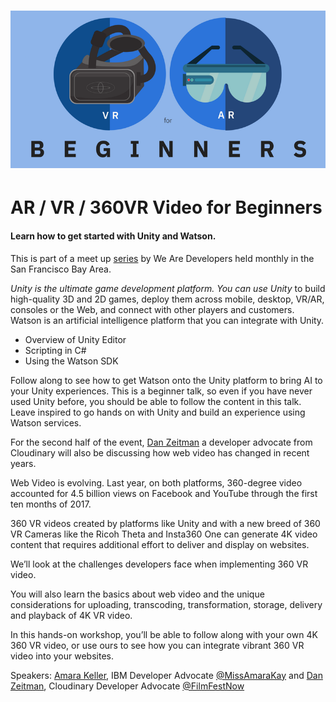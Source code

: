 # ![](/assets/ar-vr-header.png)

# AR / VR / 360VR Video for Beginners

#### Learn how to get started with Unity and Watson.

This is part of a meet up [series](https://www.eventbrite.com/e/arvr-for-beginners-meetup-tickets-42659330205) by We Are Developers held monthly in the San Francisco Bay Area.

_Unity is the ultimate game development platform. You can use Unity_ to build high-quality 3D and 2D games, deploy them across mobile, desktop, VR/AR, consoles or the Web, and connect with other players and customers. Watson is an artificial intelligence platform that you can integrate with Unity.

* Overview of Unity Editor
* Scripting in C\#
* Using the Watson SDK

Follow along to see how to get Watson onto the Unity platform to bring AI to your Unity experiences. This is a beginner talk, so even if you have never used Unity before, you should be able to follow the content in this talk. Leave inspired to go hands on with Unity and build an experience using Watson services.

For the second half of the event, [Dan Zeitman](https://www.linkedin.com/in/dzeitman/) a developer advocate from Cloudinary will also be discussing how web video has changed in recent years.

Web Video is evolving. Last year, on both platforms, 360-degree video accounted for 4.5 billion views on Facebook and YouTube through the first ten months of 2017.

360 VR videos created by platforms like Unity and with a new breed of 360 VR Cameras like the Ricoh Theta and Insta360 One can generate 4K video content that requires additional effort to deliver and display on websites.

We’ll look at the challenges developers face when implementing 360 VR video.

You will also learn the basics about web video and the unique considerations for uploading, transcoding, transformation, storage, delivery and playback of 4K VR video.

In this hands-on workshop, you’ll be able to follow along with your own 4K 360 VR video, or use ours to see how you can integrate vibrant 360 VR video into your websites.

Speakers: [Amara Keller](https://www.linkedin.com/in/amara-keller-01676568/), IBM Developer Advocate [@MissAmaraKay](https://twitter.com/MissAmaraKay) and [Dan Zeitman](https://www.linkedin.com/in/dzeitman/), Cloudinary Developer Advocate  [@FilmFestNow](https://twitter.com/FilmFestNow)

